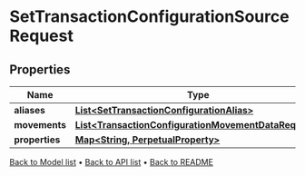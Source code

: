 

# SetTransactionConfigurationSourceRequest


## Properties

| Name | Type | Description | Notes |
|------------ | ------------- | ------------- | -------------|
|**aliases** | [**List&lt;SetTransactionConfigurationAlias&gt;**](SetTransactionConfigurationAlias.md) |  |  |
|**movements** | [**List&lt;TransactionConfigurationMovementDataRequest&gt;**](TransactionConfigurationMovementDataRequest.md) |  |  |
|**properties** | [**Map&lt;String, PerpetualProperty&gt;**](PerpetualProperty.md) |  |  [optional] |



[Back to Model list](../README.md#documentation-for-models) &#8226; [Back to API list](../README.md#documentation-for-api-endpoints) &#8226; [Back to README](../README.md)


